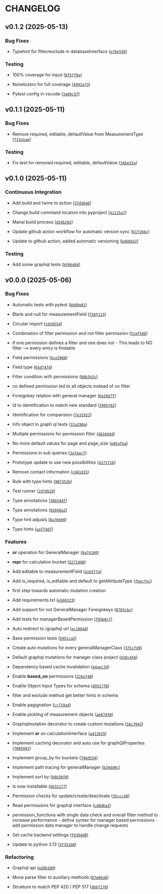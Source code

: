 # CHANGELOG


## v0.1.2 (2025-05-13)

### Bug Fixes

- Typehint for filter/exclude in databaseInterface
  ([`e70e550`](https://github.com/TimKleindick/general_manager/commit/e70e55041778264f0f8704828d281efa822faa26))

### Testing

- 100% coverage for input
  ([`8f57f8a`](https://github.com/TimKleindick/general_manager/commit/8f57f8add6a24a53a425618f0c0f4540d27027c8))

- Nonetozero for full coverage
  ([`4992a73`](https://github.com/TimKleindick/general_manager/commit/4992a736331f2a83c7a7e8e2fffa0e89f9349336))

- Pytest config in vscode
  ([`3a69c57`](https://github.com/TimKleindick/general_manager/commit/3a69c57f2cd99e7988158cbaa3a5142135103d12))


## v0.1.1 (2025-05-11)

### Bug Fixes

- Remove required, editable, defaultValue from MeasurementType
  ([`733a1ae`](https://github.com/TimKleindick/general_manager/commit/733a1ae9804797d88871c8bb0f101343878eb195))

### Testing

- Fix test for removed required, editable, defaultValue
  ([`34be32a`](https://github.com/TimKleindick/general_manager/commit/34be32aab05748dd46eb131fecf3264b0b5e9eab))


## v0.1.0 (2025-05-11)

### Continuous Integration

- Add build and twine to action
  ([`37dd646`](https://github.com/TimKleindick/general_manager/commit/37dd6461e8112d58f1421f552370719ce9d89d69))

- Change build command location into pyproject
  ([`41115a7`](https://github.com/TimKleindick/general_manager/commit/41115a760f894bafbe7a216d91bacfbf13661c20))

- Manal build process
  ([`d2db282`](https://github.com/TimKleindick/general_manager/commit/d2db2829d19ddd0af6b01be75310a8b5abf0d415))

- Update github action workflow for automatic version sync
  ([`b1f104c`](https://github.com/TimKleindick/general_manager/commit/b1f104cbca8860247c363d567a9c9f47cac45711))

- Update to github action, added automatic versioning
  ([`bd60b52`](https://github.com/TimKleindick/general_manager/commit/bd60b528849e7f88f6ca025476e676964d24e117))

### Testing

- Add some graphql tests
  ([`bf06d84`](https://github.com/TimKleindick/general_manager/commit/bf06d8459b7819583345120b8c664507289ccec6))


## v0.0.0 (2025-05-06)

### Bug Fixes

- Automatic tests with pytest
  ([`6b89e81`](https://github.com/TimKleindick/general_manager/commit/6b89e81faeba4f32c5fdcb4b877024d3af657000))

- Blank and null for measurementField
  ([`f28f115`](https://github.com/TimKleindick/general_manager/commit/f28f11522319f5ae0f3fd0b2bfea2433b9e3a921))

- Circular import
  ([`c028554`](https://github.com/TimKleindick/general_manager/commit/c028554c82cfa9678dcd5205b1a902bef22c30ee))

- Combination of filter permission and not filter permission
  ([`51af5db`](https://github.com/TimKleindick/general_manager/commit/51af5dbde32f8ab005d101605d8e0599a4cb0125))

- if one permission defines a filter and one does not - This leads to NO filter --> every entry is
  findable

- Field permissions
  ([`5ce3966`](https://github.com/TimKleindick/general_manager/commit/5ce39666d35e50bda4909acc11c0751aa943e38e))

- Field type
  ([`65d747d`](https://github.com/TimKleindick/general_manager/commit/65d747dd7ce613657bc4ea5c163184d1c2928045))

- Filter condition with permissions
  ([`88b342c`](https://github.com/TimKleindick/general_manager/commit/88b342caa83b2ed099885394f7587d806d935559))

- no defined permission led to all objects instead of no filter

- Foreignkey relation with general manager
  ([`6e2667f`](https://github.com/TimKleindick/general_manager/commit/6e2667fbb99d3035be783bb09592691606fb92bb))

- Id to identification to match new standard
  ([`3905f82`](https://github.com/TimKleindick/general_manager/commit/3905f82b436bb7c296765a72ee41b02d42ccd8ae))

- Identification for comparision
  ([`7e31922`](https://github.com/TimKleindick/general_manager/commit/7e31922849a0a1f8f5a1618b232bc5b6fd916c02))

- Info object in graph ql tests
  ([`31a290a`](https://github.com/TimKleindick/general_manager/commit/31a290add992c9aaf3b77c20ea0462bed58aa559))

- Multiple permissions for permission filter
  ([`48104dd`](https://github.com/TimKleindick/general_manager/commit/48104dd8e70ae77a76e0205529717be955c73d22))

- No more default values for page and page_size
  ([`e05afba`](https://github.com/TimKleindick/general_manager/commit/e05afbaa123b68a66578383453dbe8361bb15fc7))

- Permissions in sub queries
  ([`3a7aac7`](https://github.com/TimKleindick/general_manager/commit/3a7aac7339efe254c0bc8976eece9ee98a792a87))

- Prototype update to use new possibilities
  ([`4171f1b`](https://github.com/TimKleindick/general_manager/commit/4171f1b5c7e0fed3a1d20797a7d4bba7476ee1c7))

- Remove contact information
  ([`cd41d15`](https://github.com/TimKleindick/general_manager/commit/cd41d15192f896bb91742c27465f89893f2bef82))

- Rule with type hints
  ([`907352b`](https://github.com/TimKleindick/general_manager/commit/907352b05235996e75ac0425999893f488cb65f5))

- Test runner
  ([`2d7db29`](https://github.com/TimKleindick/general_manager/commit/2d7db2908c067c2d02538685cf7672edffebefe1))

- Type annotations
  ([`38b54df`](https://github.com/TimKleindick/general_manager/commit/38b54df3bc70f45b9ec4310f1163a175261bec72))

- Type annotations
  ([`02698a2`](https://github.com/TimKleindick/general_manager/commit/02698a25ef51e6b5d3eba0b22899d2086fbbb0a6))

- Type hint adjusts
  ([`8a7b690`](https://github.com/TimKleindick/general_manager/commit/8a7b6907fd7cf672a011736a93ec3ee99a40c2ef))

- Type hints
  ([`aaf7dd7`](https://github.com/TimKleindick/general_manager/commit/aaf7dd7e56e9f2f635148600a89d9ffc1a59d862))

### Features

- __or__ operation for GeneralManager
  ([`8a74100`](https://github.com/TimKleindick/general_manager/commit/8a74100583d38e5ea3fb9f191b9f64a7ffe9d2fb))

- __repr__ for calculation bucket
  ([`5271990`](https://github.com/TimKleindick/general_manager/commit/5271990737b082d4ea0acd8279055c36259fb11b))

- Add editable to measurementField
  ([`a1b5ffa`](https://github.com/TimKleindick/general_manager/commit/a1b5ffa6a52d2d28995718e7479a42903cb96f42))

- Add is_required, is_editable and default to getAttributeType
  ([`fbecfec`](https://github.com/TimKleindick/general_manager/commit/fbecfec1346292a3edd391ca43910c4405d32bd4))

- first step towards automatic mutation creation

- Add requirements.txt
  ([`e560323`](https://github.com/TimKleindick/general_manager/commit/e560323e425267461f52fd4ba9482840dc3868f9))

- Add support for not GeneralManager Foreignkeys
  ([`0783cbc`](https://github.com/TimKleindick/general_manager/commit/0783cbcb6137f97f4bb702577938eb7daeb3c28b))

- Add tests for managerBasedPermission
  ([`f95b8cf`](https://github.com/TimKleindick/general_manager/commit/f95b8cf25e74d257359e22da874cad58553b0e55))

- Auto redirect to /graphql url
  ([`ec180a8`](https://github.com/TimKleindick/general_manager/commit/ec180a81ad4687fc9f6bbdcbb3557abadcef0229))

- Base permission tests
  ([`5951ca2`](https://github.com/TimKleindick/general_manager/commit/5951ca210745a7a41906a5b62b5bd3fa8fe97baa))

- Create auto mutations for every generalManagerClass
  ([`375cfd9`](https://github.com/TimKleindick/general_manager/commit/375cfd9b5a62affa3b24c3f349e5ac16190a514b))

- Default graphql mutations for manager class project
  ([`d18c456`](https://github.com/TimKleindick/general_manager/commit/d18c456e3cf7b362403b4513839488eacfab0e83))

- Dependency based cache invalidation
  ([`e4aec34`](https://github.com/TimKleindick/general_manager/commit/e4aec34dce69e8f65213304cd1cca87581f0d579))

- Enable __based_on__ permissions
  ([`228a740`](https://github.com/TimKleindick/general_manager/commit/228a740e1bcc640d6cbcd6add24f7290394680ba))

- Enable Object Input Types for schema
  ([`d9527f8`](https://github.com/TimKleindick/general_manager/commit/d9527f8e9f6e11b2accae2ae0d89a7c9f4c87e81))

- filter and exclude method get better hints in schema

- Enable pagignation
  ([`cc719ad`](https://github.com/TimKleindick/general_manager/commit/cc719adbcf226c48e03f73659488a22c180d74bd))

- Enable pickling of measurement objects
  ([`ae67d30`](https://github.com/TimKleindick/general_manager/commit/ae67d30a64e8c9ded4c1b091f06ab5db042a25f5))

- Graphqlmutation decorator to create custom mutations
  ([`16c7042`](https://github.com/TimKleindick/general_manager/commit/16c7042730477c0e84259d039997fa7f3a22d7bc))

- Implement __or__ on calculationInterface
  ([`a412b55`](https://github.com/TimKleindick/general_manager/commit/a412b55c20279eec3df6144231cf68fbd7ba7626))

- Implement caching decorator and auto use for graphQlProperties
  ([`7005991`](https://github.com/TimKleindick/general_manager/commit/7005991d29063d0f2bc13fdd492daf54a170db77))

- Implement group_by for buckets
  ([`746d554`](https://github.com/TimKleindick/general_manager/commit/746d5541aa487b481339930817663eab54f39ec9))

- Implement path tracing for generalManager
  ([`b39dd0c`](https://github.com/TimKleindick/general_manager/commit/b39dd0c9da82a941370d93784448a7c2a001ab19))

- Implement sort by
  ([`b8b36f0`](https://github.com/TimKleindick/general_manager/commit/b8b36f0c8908e03fcf30108d8c1cd1b5732d13fe))

- Is now installable
  ([`db32177`](https://github.com/TimKleindick/general_manager/commit/db32177e0c438b98fad26f18f71a60968454b6de))

- Permission checks for update/create/deactivate
  ([`35ccc48`](https://github.com/TimKleindick/general_manager/commit/35ccc48ec342b809dc58617b7a8547bd71df29f6))

- Read permissions for graphql interface
  ([`c48d6a2`](https://github.com/TimKleindick/general_manager/commit/c48d6a27486c645f3c85313a9995a65b047e4a98))

- permission_functions with single data check and overall filter method to increase performance -
  define syntax for manager based permissions - add permission data manager to handle change
  requests

- Set cache backend settings
  ([`f6364d0`](https://github.com/TimKleindick/general_manager/commit/f6364d0566015d553f58dc33bdc20180193ef54e))

- Update to python 3.13
  ([`3f351b8`](https://github.com/TimKleindick/general_manager/commit/3f351b87681cd9b5841605fac7a838a859c69019))

### Refactoring

- Graphql api
  ([`a28b109`](https://github.com/TimKleindick/general_manager/commit/a28b109add342e1ae25fba217526e4d8565d7d26))

- Move parse filter to auxiliary methods
  ([`87e66a6`](https://github.com/TimKleindick/general_manager/commit/87e66a68776913acfc432e7dc94c61667fbe81a3))

- Strukture to match PEP 420 / PEP 517
  ([`dbbf170`](https://github.com/TimKleindick/general_manager/commit/dbbf17037b2e472877202e8123b74541fbd5f484))
